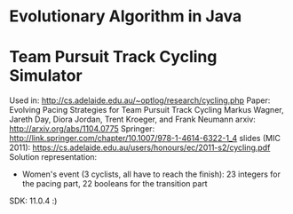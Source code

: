 # Evolutionary Algorithm in Java

Team Pursuit Track Cycling Simulator
======================================

Used in: http://cs.adelaide.edu.au/~optlog/research/cycling.php
Paper:   Evolving Pacing Strategies for Team Pursuit Track Cycling
         Markus Wagner, Jareth Day, Diora Jordan, Trent Kroeger, and Frank Neumann
         arxiv:    http://arxiv.org/abs/1104.0775
         Springer: http://link.springer.com/chapter/10.1007/978-1-4614-6322-1_4
         slides (MIC 2011): https://cs.adelaide.edu.au/users/honours/ec/2011-s2/cycling.pdf
Solution representation:
- Women's event (3 cyclists, all have to reach the finish): 23 integers for the pacing part, 22 booleans for the transition part

SDK: 11.0.4
:)
